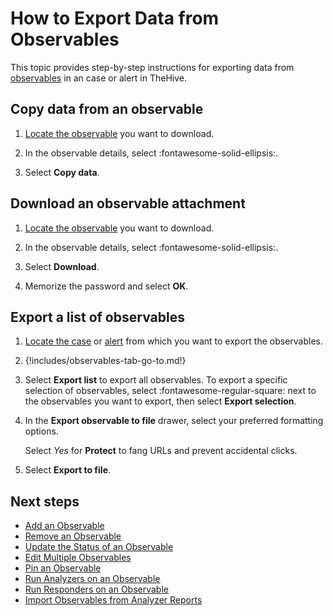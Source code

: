 # How to Export Data from Observables

This topic provides step-by-step instructions for exporting data from [observables](about-observables.md) in an case or alert in TheHive.

## Copy data from an observable

1. [Locate the observable](../search-for-cases/find-an-observable.md) you want to download.

2. In the observable details, select :fontawesome-solid-ellipsis:.

3. Select **Copy data**.

## Download an observable attachment

1. [Locate the observable](../search-for-cases/find-an-observable.md) you want to download.

2. In the observable details, select :fontawesome-solid-ellipsis:.

3. Select **Download**.

4. Memorize the password and select **OK**.

## Export a list of observables

1. [Locate the case](../search-for-cases/find-a-case.md) or [alert](../../alerts/search-for-alerts/find-an-alert.md) from which you want to export the observables.

2. {!includes/observables-tab-go-to.md!}

3. Select **Export list** to export all observables. To export a specific selection of observables, select :fontawesome-regular-square: next to the observables you want to export, then select **Export selection**.

4. In the **Export observable to file** drawer, select your preferred formatting options.

    Select *Yes* for **Protect** to fang URLs and prevent accidental clicks.
    
5. Select **Export to file**.

<h2>Next steps</h2>

* [Add an Observable](add-an-observable.md)
* [Remove an Observable](remove-an-observable.md)
* [Update the Status of an Observable](update-an-observable-status.md)
* [Edit Multiple Observables](edit-multiple-observables.md)
* [Pin an Observable](pin-an-observable.md)
* [Run Analyzers on an Observable](run-analyzers-on-an-observable.md)
* [Run Responders on an Observable](run-responders-on-an-observable.md)
* [Import Observables from Analyzer Reports](import-observables-from-analyzer-reports.md)